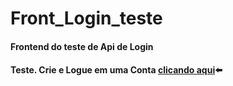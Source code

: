 # Front_Login_teste

#### Frontend do teste de Api de Login
#### Teste. Crie e Logue em uma Conta [clicando aqui](https://davimdolabella.github.io/Front_Login_teste/)⬅️
